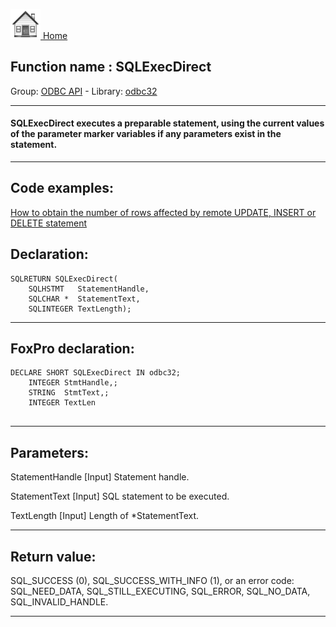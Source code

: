 [<img src="../../images/home.png"> Home ](https://github.com/VFPX/Win32API)  

## Function name : SQLExecDirect
Group: [ODBC API](../../functions_group.md#ODBC_API)  -  Library: [odbc32](../../libraries.md#odbc32)  
***  


#### SQLExecDirect executes a preparable statement, using the current values of the parameter marker variables if any parameters exist in the statement.
***  


## Code examples:
[How to obtain the number of rows affected by remote UPDATE, INSERT or DELETE statement](../../samples/sample_416.md)  

## Declaration:
```foxpro  
SQLRETURN SQLExecDirect(
	SQLHSTMT   StatementHandle,
	SQLCHAR *  StatementText,
	SQLINTEGER TextLength);  
```  
***  


## FoxPro declaration:
```foxpro  
DECLARE SHORT SQLExecDirect IN odbc32;
	INTEGER StmtHandle,;
	STRING  StmtText,;
	INTEGER TextLen
  
```  
***  


## Parameters:
StatementHandle 
[Input]
Statement handle. 

StatementText 
[Input]
SQL statement to be executed. 

TextLength 
[Input]
Length of *StatementText.  
***  


## Return value:
SQL_SUCCESS (0), SQL_SUCCESS_WITH_INFO (1), or an error code: SQL_NEED_DATA, SQL_STILL_EXECUTING, SQL_ERROR, SQL_NO_DATA, SQL_INVALID_HANDLE.  
***  

